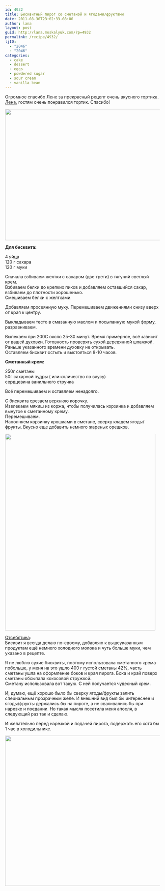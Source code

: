 ```yaml
---
id: 4932
title: Бисквитный пирог со сметаной и ягодами/фруктами
date: 2011-08-30T23:02:33-08:00
author: lana
layout: post
guid: http://lana.moskalyuk.com/?p=4932
permalink: /recipe/4932/
ljID:
  - "2046"
  - "2046"
categories:
  - cake
  - dessert
  - eggs
  - powdered sugar
  - sour cream
  - vanilla bean
---
```

Огромное спасибо Лене за прекрасный рецепт очень вкусного тортика. [Лена](http://michelle-elena.livejournal.com/63166.html), гостям очень понравился тортик. Спасибо!

<img loading="lazy" class="alignnone" title="Shortcake with berries and fruit" src="http://farm7.static.flickr.com/6208/6099184198_68e6f437e1_z.jpg" alt="" width="640" height="427" /> 

**Для бисквита:**

4 яйца  
120 г сахара  
120 г муки

Сначала взбиваем желтки с сахаром (две трети) в тягучий светлый крем.  
Взбиваем белки до крепких пиков и добавляем оставшийся сахар, взбиваем до плотности хорошенько.  
Смешиваем белки с желтками.

Добавляем просеянную муку. Перемешиваем движениями снизу вверх от края к центру.

Выкладываем тесто в смазанную маслом и посыпанную мукой форму, разравниваем.

Выпекаем при 200С около 25-30 минут. Время примерное, всё зависит от вашей духовки. Готовность проверять сухой деревянной шпажкой. Раньше указанного времени духовку не открывать.  
Оставляем бисквит остыть и выстояться 8-10 часов.

**Сметанный крем:**

250г сметаны  
50г сахарной пудры ( или количество по вкусу)  
сердцевина ванильного стручка

Всё перемешиваем и оставляем ненадолго.

С бисквита срезаем верхнюю корочку.  
Извлекаем мякиш из коржа, чтобы получилась корзинка и добавляем вынутое к сметанному крему.  
Перемешиваем.  
Наполняем корзинку крошками в сметане, сверху кладем ягоды/фрукты. Вкусно еще добавить немного жареных орешков.

<img loading="lazy" class="alignnone" title="Shortcake with berries and fruit" src="http://farm7.static.flickr.com/6083/6098640411_cff6aaeeef_z.jpg" alt="" width="489" height="640" /> 

[Отсебятина](http://michelle-elena.livejournal.com/63166.html):  
Бисквит я всегда делаю по-своему, добавляю к вышеуказанным продуктам ещё немного холодного молока и чуть больше муки, чем указано в рецепте.

Я не люблю сухие бисквиты, поэтому использовала сметанного крема побольше, у меня на это ушло 400 г густой сметаны 42%, часть сметаны ушла на оформление боков и края пирога. Бока и край поверх сметаны обсыпала кокосовой стружкой.  
Сметану использовала вот такую. С ней получается чудесный крем.

И, думаю, ещё хорошо было бы сверху ягоды/фрукты залить специальным прозрачным желе. И внешний вид был бы интереснее и ягоды/фрукты держались бы на пироге, а не сваливались бы при нарезке и поедании. Но такая мысля посетила меня апосля, в следующий раз так и сделаю.

И желательно перед нарезкой и подачей пирога, подержать его хотя бы 1 час в холодильнике.

<img loading="lazy" class="alignnone" title="Shortcake with berries and fruit" src="http://farm7.static.flickr.com/6090/6098637217_7c85667daa_z.jpg" alt="" width="640" height="489" />